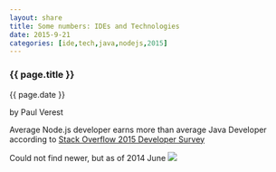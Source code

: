 ```yaml
---
layout: share
title: Some numbers: IDEs and Technologies
date: 2015-9-21
categories: [ide,tech,java,nodejs,2015]
---
```



### {{ page.title }}

<p class="meta">{{ page.date }}</p> by Paul Verest

Average Node.js developer earns more than average Java Developer according to 
[Stack Overflow 2015 Developer Survey](http://stackoverflow.com/research/developer-survey-2015#work-complang)

Could not find newer, but as of 2014 June
[![](http://zeroturnaround.com/wp-content/uploads/2014/05/ide-used-most-often-graph.jpg)](http://zeroturnaround.com/rebellabs/java-tools-and-technologies-landscape-for-2014/6/) 